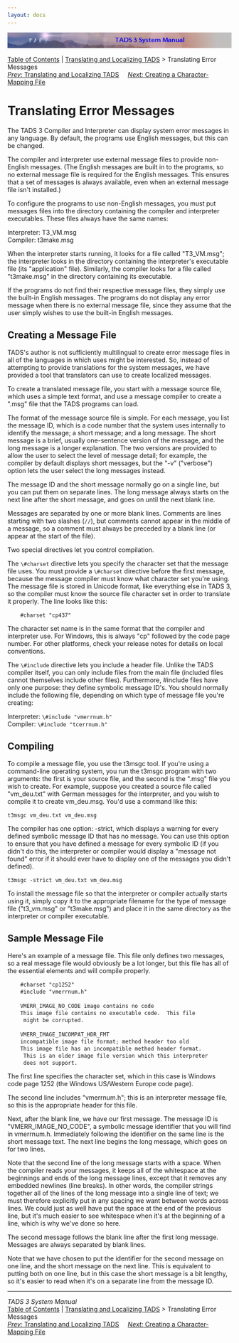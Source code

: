 ```yaml
---
layout: docs
---
```

<div class="topbar">

<img src="topbar.jpg" data-border="0" />

</div>

<div class="nav">

<a href="toc.html" class="nav">Table of Contents</a> \|
<a href="local.html" class="nav">Translating and Localizing TADS</a> \>
Translating Error Messages  
<span class="navnp"><a href="local.html" class="nav"><em>Prev:</em> Translating and
Localizing TADS</a>    
<a href="cmap.html" class="nav"><em>Next:</em> Creating a
Character-Mapping File</a>     </span>

</div>

<div class="main">

# Translating Error Messages

The TADS 3 Compiler and Interpreter can display system error messages in
any language. By default, the programs use English messages, but this
can be changed.

The compiler and interpreter use external message files to provide
non-English messages. (The English messages are built in to the
programs, so no external message file is required for the English
messages. This ensures that a set of messages is always available, even
when an external message file isn't installed.)

To configure the programs to use non-English messages, you must put
messages files into the directory containing the compiler and
interpreter executables. These files always have the same names:

Interpreter: T3_VM.msg  
Compiler: t3make.msg

When the interpreter starts running, it looks for a file called
"T3_VM.msg"; the interpreter looks in the directory containing the
interpreter's executable file (its "application" file). Similarly, the
compiler looks for a file called "t3make.msg" in the directory
containing its executable.

If the programs do not find their respective message files, they simply
use the built-in English messages. The programs do not display any error
message when there is no external message file, since they assume that
the user simply wishes to use the built-in English messages.

## Creating a Message File

TADS's author is not sufficiently multilingual to create error message
files in all of the languages in which uses might be interested. So,
instead of attempting to provide translations for the system messages,
we have provided a tool that translators can use to create localized
messages.

To create a translated message file, you start with a message source
file, which uses a simple text format, and use a message compiler to
create a ".msg" file that the TADS programs can load.

The format of the message source file is simple. For each message, you
list the message ID, which is a code number that the system uses
internally to identify the message; a short message; and a long message.
The short message is a brief, usually one-sentence version of the
message, and the long message is a longer explanation. The two versions
are provided to allow the user to select the level of message detail;
for example, the compiler by default displays short messages, but the
"-v" ("verbose") option lets the user select the long messages instead.

The message ID and the short message normally go on a single line, but
you can put them on separate lines. The long message always starts on
the next line after the short message, and goes on until the next blank
line.

Messages are separated by one or more blank lines. Comments are lines
starting with two slashes (`//`), but comments
cannot appear in the middle of a message, so a comment must always be
preceded by a blank line (or appear at the start of the file).

Two special directives let you control compilation.

The `\#charset` directive lets you specify the
character set that the message file uses. You must provide a
`\#charset` directive before the first message,
because the message compiler must know what character set you're using.
The message file is stored in Unicode format, like everything else in
TADS 3, so the compiler must know the source file character set in order
to translate it properly. The line looks like this:

```
    #charset "cp437"
```

The character set name is in the same format that the compiler and
interpreter use. For Windows, this is always "cp" followed by the code
page number. For other platforms, check your release notes for details
on local conventions.

The `\#include` directive lets you include a
header file. Unlike the TADS compiler itself, you can only include files
from the main file (included files cannot themselves include other
files). Furthermore, \#include files have only one purpose: they define
symbolic message ID's. You should normally include the following file,
depending on which type of message file you're creating:

Interpreter: `\#include "vmerrnum.h"`  
Compiler: `\#include "tcerrnum.h"`

## Compiling

To compile a message file, you use the t3msgc tool. If you're using a
command-line operating system, you run the t3msgc program with two
arguments: the first is your source file, and the second is the ".msg"
file you wish to create. For example, suppose you created a source file
called "vm_deu.txt" with German messages for the interpreter, and you
wish to compile it to create vm_deu.msg. You'd use a command like this:

<div class="cmdline">

    t3msgc vm_deu.txt vm_deu.msg

</div>

The compiler has one option: -strict, which displays a warning for every
defined symbolic message ID that has no message. You can use this option
to ensure that you have defined a message for every symbolic ID (if you
didn't do this, the interpreter or compiler would display a "message not
found" error if it should ever have to display one of the messages you
didn't defined).

<div class="cmdline">

    t3msgc -strict vm_deu.txt vm_deu.msg

</div>

To install the message file so that the interpreter or compiler actually
starts using it, simply copy it to the appropriate filename for the type
of message file ("t3_vm.msg" or "t3make.msg") and place it in the same
directory as the interpreter or compiler executable.

## Sample Message File

Here's an example of a message file. This file only defines two
messages, so a real message file would obviously be a lot longer, but
this file has all of the essential elements and will compile properly.

```
    #charset "cp1252"
    #include "vmerrnum.h"

    VMERR_IMAGE_NO_CODE image contains no code
    This image file contains no executable code.  This file
     might be corrupted.

    VMERR_IMAGE_INCOMPAT_HDR_FMT 
    incompatible image file format; method header too old
    This image file has an incompatible method header format.
     This is an older image file version which this interpreter
     does not support.
```

The first line specifies the character set, which in this case is
Windows code page 1252 (the Windows US/Western Europe code page).

The second line includes "vmerrnum.h"; this is an interpreter message
file, so this is the appropriate header for this file.

Next, after the blank line, we have our first message. The message ID is
"VMERR_IMAGE_NO_CODE", a symbolic message identifier that you will find
in vmerrnum.h. Immediately following the identifier on the same line is
the short message text. The next line begins the long message, which
goes on for two lines.

Note that the second line of the long message starts with a space. When
the compiler reads your messages, it keeps all of the whitespace at the
beginnings and ends of the long message lines, except that it removes
any embedded newlines (line breaks). In other words, the compiler
strings together all of the lines of the long message into a single line
of text; we must therefore explicitly put in any spacing we want between
words across lines. We could just as well have put the space at the end
of the previous line, but it's much easier to see whitespace when it's
at the beginning of a line, which is why we've done so here.

The second message follows the blank line after the first long message.
Messages are always separated by blank lines.

Note that we have chosen to put the identifier for the second message on
one line, and the short message on the next line. This is equivalent to
putting both on one line, but in this case the short message is a bit
lengthy, so it's easier to read when it's on a separate line from the
message ID.

</div>

------------------------------------------------------------------------

<div class="navb">

*TADS 3 System Manual*  
<a href="toc.html" class="nav">Table of Contents</a> \|
<a href="local.html" class="nav">Translating and Localizing TADS</a> \>
Translating Error Messages  
<span class="navnp"><a href="local.html" class="nav"><em>Prev:</em> Translating and
Localizing TADS</a>    
<a href="cmap.html" class="nav"><em>Next:</em> Creating a
Character-Mapping File</a>     </span>

</div>
